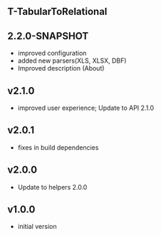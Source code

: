 T-TabularToRelational
----------

2.2.0-SNAPSHOT
---
* improved configuration
* added new parsers(XLS, XLSX, DBF)
* Improved description (About)

v2.1.0
---
* improved user experience; Update to API 2.1.0

v2.0.1
---
* fixes in build dependencies

v2.0.0
---
* Update to helpers 2.0.0

v1.0.0
---
* initial version
                             
